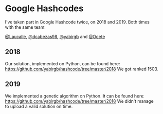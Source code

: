 # Google Hashcodes

I've taken part in Google Hashcode twice, on 2018 and 2019. Both times with the same team:

[@Laucalle](https://github.com/Laucalle), [@dcabezas98](https://github.com/dcabezas98), [@yabirgb](https://github.com/yabirgb) and
[@Ocete](https://github.com/Ocete)

## 2018

Our solution, implemented on Python, can be found here:
https://github.com/yabirgb/hashcode/tree/master/2018
We got ranked 1503.

## 2019

We implemented a genetic algorithm on Python. It can be found here:
https://github.com/yabirgb/hashcode/tree/master/2018
We didn't manage to upload a valid solution on time.
